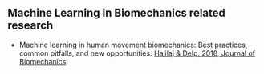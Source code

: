 ## Machine Learning in Biomechanics related research
   - Machine learning in human movement biomechanics: Best practices, common pitfalls, and new opportunities. [Halilaj & Delp. 2018, Journal of Biomechanics](https://www.ncbi.nlm.nih.gov/pubmed/?term=Machine+learning+in+human+movement+biomechanics%3A+Best+practices%2C+common+pitfalls%2C+and+new+opportunities)
